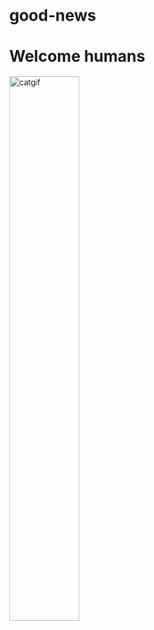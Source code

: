 # good-news

# Welcome humans
[<img src="https://media.giphy.com/media/J3juS9woXYq5i/giphy.gif" alt="catgif" width="50%">](https://media.giphy.com/media/J3juS9woXYq5i/giphy.gif)
